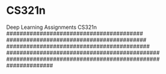 # CS321n
Deep Learning Assignments CS321n
#########################################
##########################################
###########################################
##############################################
##############################################
##############
